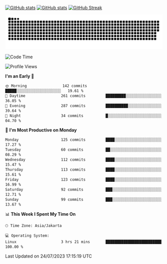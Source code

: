 [![GitHub stats](https://github-readme-stats.vercel.app/api?username=aurelioklv&card_width=500&show_icons=true&rank_icon=github&theme=solarized-dark#gh-dark-mode-only)](https://github.com/anuraghazra/github-readme-stats#gh-dark-mode-only)
[![GitHub stats](https://github-readme-stats.vercel.app/api?username=aurelioklv&card_width=500&show_icons=true&rank_icon=github&theme=buefy#gh-light-mode-only)](https://github.com/anuraghazra/github-readme-stats#gh-light-mode-only)
[![GitHub Streak](https://streak-stats.demolab.com/?user=aurelioklv&card_width=336&theme=solarized-dark)](https://git.io/streak-stats)

<picture>
  <source media="(prefers-color-scheme: dark)" srcset="https://raw.githubusercontent.com/aurelioklv/aurelioklv/snake-output/github-contribution-grid-snake-dark.svg">
  <source media="(prefers-color-scheme: light)" srcset="https://raw.githubusercontent.com/aurelioklv/aurelioklv/snake-output/github-contribution-grid-snake.svg">
  <img alt="github contribution grid snake animation" src="https://raw.githubusercontent.com/aurelioklv/aurelioklv/snake-output/github-contribution-grid-snake.svg">
</picture>

<!--START_SECTION:waka-->
![Code Time](http://img.shields.io/badge/Code%20Time-120%20hrs%207%20mins-blue)

![Profile Views](http://img.shields.io/badge/Profile%20Views-75-blue)

**I'm an Early 🐤** 

```text
🌞 Morning                142 commits         █████░░░░░░░░░░░░░░░░░░░░   19.61 % 
🌆 Daytime                261 commits         █████████░░░░░░░░░░░░░░░░   36.05 % 
🌃 Evening                287 commits         ██████████░░░░░░░░░░░░░░░   39.64 % 
🌙 Night                  34 commits          █░░░░░░░░░░░░░░░░░░░░░░░░   04.70 % 
```
📅 **I'm Most Productive on Monday** 

```text
Monday                   125 commits         ████░░░░░░░░░░░░░░░░░░░░░   17.27 % 
Tuesday                  60 commits          ██░░░░░░░░░░░░░░░░░░░░░░░   08.29 % 
Wednesday                112 commits         ████░░░░░░░░░░░░░░░░░░░░░   15.47 % 
Thursday                 113 commits         ████░░░░░░░░░░░░░░░░░░░░░   15.61 % 
Friday                   123 commits         ████░░░░░░░░░░░░░░░░░░░░░   16.99 % 
Saturday                 92 commits          ███░░░░░░░░░░░░░░░░░░░░░░   12.71 % 
Sunday                   99 commits          ███░░░░░░░░░░░░░░░░░░░░░░   13.67 % 
```


📊 **This Week I Spent My Time On** 

```text
🕑︎ Time Zone: Asia/Jakarta

💻 Operating System: 
Linux                    3 hrs 21 mins       █████████████████████████   100.00 % 
```


 Last Updated on 24/07/2023 17:15:19 UTC
<!--END_SECTION:waka-->
